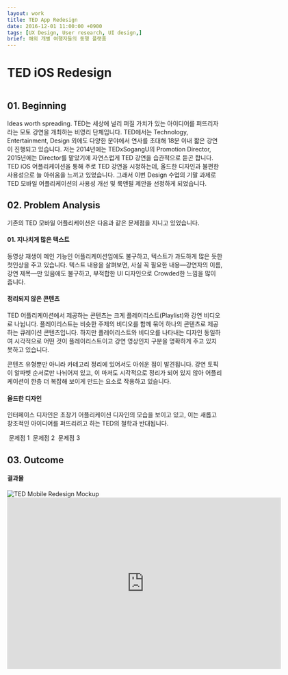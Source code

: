 ```yaml
---
layout: work
title: TED App Redesign
date: 2016-12-01 11:00:00 +0900
tags: [UX Design, User research, UI design,]
brief: 해외 개별 여행자들의 동행 플랫폼
---
```


# TED iOS Redesign

<img class="cont-img" src="../assets/ted_redesign/contents/main-mockup.jpg" alt>



## 01. Beginning

Ideas worth spreading. TED는 세상에 널리 퍼질 가치가 있는 아이디어를 퍼뜨리자라는 모토 강연을 개최하는 비영리 단체입니다.  TED에서는 Technology, Entertainment, Design 외에도 다양한 분야에서 연사를 초대해 18분 이내 짧은 강연이 진행되고 있습니다. 저는 2014년에는 TEDxSogangU의 Promotion Director, 2015년에는 Director를 맡았기에 자연스럽게 TED 강연을 습관적으로 듣곤 합니다. TED iOS 어플리케이션을 통해 주로 TED 강연을 시청하는데, 올드한 디자인과 불편한 사용성으로 늘 아쉬움을 느끼고 있었습니다. 그래서 이번 Design 수업의 기말 과제로 TED 모바일 어플리케이션의 사용성 개선 및 룩앤필 제안을 선정하게 되었습니다.


## 02. Problem Analysis

기존의 TED 모바일 어플리케이션은 다음과 같은 문제점을 지니고 있었습니다.

#### 01. 지나치게 많은 텍스트
동영상 재생이 메인 기능인 어플리케이션임에도 불구하고, 텍스트가 과도하게 많은 듯한 첫인상을 주고 있습니다. 텍스트 내용을 살펴보면, 사실 꼭 필요한 내용—강연자의 이름, 강연 제목—만 있음에도 불구하고, 부적합한 UI 디자인으로 Crowded한 느낌을 많이 줍니다.		

#### 정리되지 않은 콘텐츠
TED 어플리케이션에서 제공하는 콘텐츠는 크게 플레이리스트(Playlist)와 강연 비디오로 나뉩니다. 플레이리스트는 비슷한 주제의 비디오를 함께 묶어 하나의 콘텐츠로 제공하는 큐레이션 콘텐츠입니다. 하지만 플레이리스트와 비디오를 나타내는 디자인 동일하여 시각적으로 어떤 것이 플레이리스트이고 강연 영상인지 구분을 명확하게 주고 있지 못하고 있습니다.	

콘텐츠 유형뿐만 아니라 카테고리 정리에 있어서도 아쉬운 점이 발견됩니다. 강연 토픽이 알파벳 순서로만 나뉘어져 있고, 이 마저도 시각적으로 정리가 되어 있지 않아 어플리케이션이 한층 더 복잡해 보이게 만드는 요소로 작용하고 있습니다.	
		

#### 올드한 디자인
	
인터페이스 디자인은 초창기 어플리케이션 디자인의 모습을 보이고 있고, 이는 새롭고 창조적인 아이디어를 퍼뜨리려고 하는 TED의 철학과 반대됩니다.	


<img src="../assets/ted_redesign/contents/prob-1.jpg" alt class="cont-img">
문제점 1
<img src="../assets/ted_redesign/contents/prob-2.jpg" alt class="cont-img">
문제점 2
<img src="../assets/ted_redesign/contents/prob-3.jpg" alt class="cont-img">
문제점 3



## 03. Outcome

#### 결과물
<img src="../assets/ted_redesign/contents/sub-mockup.jpg" alt="TED Mobile Redesign Mockup" class="cont-img">
<iframe class="media" src="https://player.vimeo.com/video/195231863" width="640" height="400" frameborder="0" webkitallowfullscreen mozallowfullscreen allowfullscreen></iframe>